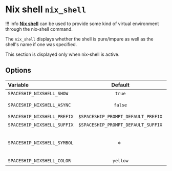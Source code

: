 # Nix shell `nix_shell`

!!! info
    [**Nix shell**](https://nixos.org/manual/nix/stable/command-ref/nix-shell.html) can be used to provide some kind of virtual environment through the nix-shell command.

The `nix_shell` displays whether the shell is pure/impure as well as the shell's name if one was specified.

This section is displayed only when nix-shell is active.

## Options

| Variable                    |              Default               | Meaning                             |
| :-------------------------- | :--------------------------------: | ----------------------------------- |
| `SPACESHIP_NIXSHELL_SHOW`   |               `true`               | Show section                        |
| `SPACESHIP_NIXSHELL_ASYNC`  |               `false`              | Render section asynchronously       |
| `SPACESHIP_NIXSHELL_PREFIX` | `$SPACESHIP_PROMPT_DEFAULT_PREFIX` | Section's prefix                    |
| `SPACESHIP_NIXSHELL_SUFFIX` | `$SPACESHIP_PROMPT_DEFAULT_SUFFIX` | Section's suffix                    |
| `SPACESHIP_NIXSHELL_SYMBOL` |               `❄ `                 | Symbol displayed before the section |
| `SPACESHIP_NIXSHELL_COLOR`  |               `yellow`             | Section's color                     |
